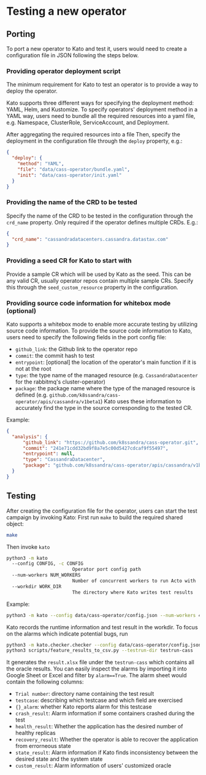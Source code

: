 # Testing a new operator

## Porting
To port a new operator to Kato and test it, users would need to create a configuration file in JSON 
  following the steps below.

### Providing operator deployment script
The minimum requirement for Kato to test an operator is to provide a way to deploy the operator.

Kato supports three different ways for specifying the deployment method: YAML, Helm, and Kustomize.
To specify operators' deployment method in a YAML way, users need to bundle all the required 
  resources into a yaml file, e.g. Namespace, ClusterRole, ServiceAccount, and Deployment.

After aggregating the required resources into a file
Then, specify the deployment in the configuration file through the `deploy` property, e.g.:
```json
{
  "deploy": {
    "method": "YAML",
    "file": "data/cass-operator/bundle.yaml",
    "init": "data/cass-operator/init.yaml"
  }
}
```

### Providing the name of the CRD to be tested
Specify the name of the CRD to be tested in the configuration through the `crd_name` property. Only required if the operator defines multiple CRDs.
E.g.:
```json
{
  "crd_name": "cassandradatacenters.cassandra.datastax.com"
}
```

### Providing a seed CR for Kato to start with
Provide a sample CR which will be used by Kato as the seed. This can be any valid CR, usually operator repos contain multiple sample CRs. Specify this through the `seed_custom_resource` property in the configuration.

### Providing source code information for whitebox mode (optional)
Kato supports a whitebox mode to enable more accurate testing by utilizing source code information.
To provide the source code information to Kato, users need to specify the following fields in the port config file:
- `github_link`: the Github link to the operator repo
- `commit`: the commit hash to test
- `entrypoint`: [optional] the location of the operator's main function if it is not at the root
- `type`: the type name of the managed resource (e.g. `CassandraDatacenter` for the rabbitmq's cluster-operator)
- `package`: the package name where the type of the managed resource is defined (e.g. `github.com/k8ssandra/cass-operator/apis/cassandra/v1beta1`)
Kato uses these information to accurately find the type in the source corresponding to the tested CR.

Example:
```json
{
  "analysis": {
      "github_link": "https://github.com/k8ssandra/cass-operator.git",
      "commit": "241e71cdd32bd9f8a7e5c00d5427cdcaf9f55497",
      "entrypoint": null,
      "type": "CassandraDatacenter",
      "package": "github.com/k8ssandra/cass-operator/apis/cassandra/v1beta1"
  }
}
```

## Testing
After creating the configuration file for the operator,
  users can start the test campaign by invoking Kato:
First run `make` to build the required shared object:
```sh
make
```

Then invoke `kato`
```sh
python3 -m kato
  --config CONFIG, -c CONFIG
                        Operator port config path
  --num-workers NUM_WORKERS
                        Number of concurrent workers to run Acto with
  --workdir WORK_DIR
                        The directory where Kato writes test results
```

Example:
```sh
python3 -m kato --config data/cass-operator/config.json --num-workers 4 --workdir testrun-cass
```

Kato records the runtime information and test result in the workdir.
To focus on the alarms which indicate potential bugs, run
```sh
python3 -m kato.checker.checker --config data/cass-operator/config.json --num-workers 8 --testrun-dir testrun-cass
python3 scripts/feature_results_to_csv.py --testrun-dir testrun-cass
```
It generates the `result.xlsx` file under the `testrun-cass` which contains
  all the oracle results.
You can easily inspect the alarms by importing it into Google Sheet or Excel
  and filter by `alarm==True`.
The alarm sheet would contain the following columns:
- `Trial number`: directory name containing the test result
- `testcase`: describing which testcase and which field are exercised
- `{}_alarm`: whether Kato reports alarm for this testcase
- `crash_result`: Alarm information if some containers crashed during the test
- `health_result`: Whether the application has the desired number of healthy replicas
- `recovery_result`: Whether the operator is able to recover the application from errorneous state
- `state_result`: Alarm information if Kato finds inconsistency between the desired state and the system state
- `custom_result`: Alarm information of users' customized oracle
